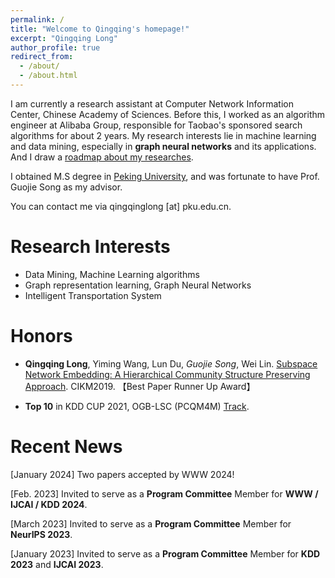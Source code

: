 ```yaml
---
permalink: /
title: "Welcome to Qingqing's homepage!"
excerpt: "Qingqing Long"
author_profile: true
redirect_from: 
  - /about/
  - /about.html
---
```


I am currently a research assistant at Computer Network Information Center, Chinese Academy of Sciences. Before this, I worked as an algorithm engineer at Alibaba Group, responsible for Taobao's sponsored search algorithms for about 2 years. My research interests lie in machine learning and data mining, especially in **graph neural networks** and its applications. And I draw a [roadmap about my researches](https://yimiachack.github.io/files/research_roadmap.pdf).

I obtained M.S degree in [Peking University](https://www.pku.edu.cn), and was fortunate to have Prof. Guojie Song as my advisor. 

You can contact me via qingqinglong \[at\] pku.edu.cn.


Research Interests
======
- Data Mining, Machine Learning algorithms
- Graph representation learning, Graph Neural Networks
- Intelligent Transportation System

Honors
======
- **Qingqing Long**, Yiming Wang, Lun Du, *Guojie Song*, Wei Lin. [Subspace Network Embedding: A Hierarchical Community Structure Preserving Approach](https://dl.acm.org/citation.cfm?doid=3357384.3357947). CIKM2019. 【Best Paper Runner Up Award】

- **Top 10** in KDD CUP 2021, OGB-LSC (PCQM4M) [Track](https://ogb.stanford.edu/kddcup2021/).

Recent News
======
\[January 2024\] Two papers accepted by WWW 2024!

\[Feb. 2023\] Invited to serve as a **Program Committee** Member for **WWW / IJCAI / KDD 2024**. 

\[March 2023\] Invited to serve as a **Program Committee** Member for **NeurIPS 2023**. 

\[January 2023\] Invited to serve as a **Program Committee** Member for **KDD 2023** and **IJCAI 2023**. 
